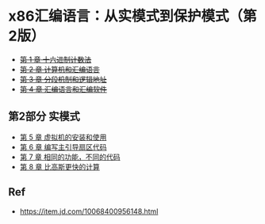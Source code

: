 # x86汇编语言：从实模式到保护模式（第2版）

* ~~[第 1 章 十六进制计数法](./01/)~~
* ~~[第 2 章 计算机和汇编语言](./02/)~~
* ~~[第 3 章 分段机制和逻辑地址](./03/)~~
* ~~[第 4 章 汇编语言和汇编软件](./04/)~~

## 第2部分 实模式

* [第 5 章 虚拟机的安装和使用](./05/)
* [第 6 章 编写主引导扇区代码](./06/)
* [第 7 章 相同的功能，不同的代码](./07/)
* [第 8 章 比高斯更快的计算](./08/)

## Ref

* <https://item.jd.com/10068400956148.html>
